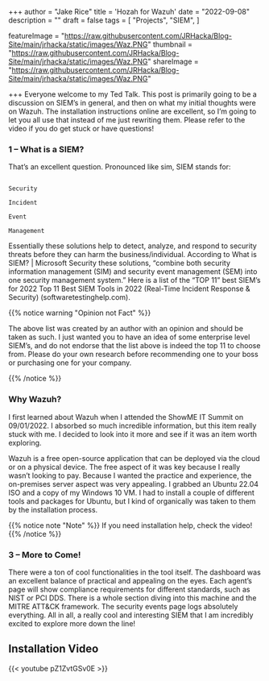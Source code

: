 +++
author = "Jake Rice"
title = 'Hozah for Wazuh'
date = "2022-09-08"
description = ""
draft = false
tags = [
    "Projects",
    "SIEM",
]

featureImage = "https://raw.githubusercontent.com/JRHacka/Blog-Site/main/jrhacka/static/images/Waz.PNG"
thumbnail = "https://raw.githubusercontent.com/JRHacka/Blog-Site/main/jrhacka/static/images/Waz.PNG"
shareImage = "https://raw.githubusercontent.com/JRHacka/Blog-Site/main/jrhacka/static/images/Waz.PNG"

+++
Everyone welcome to my Ted Talk. This post is primarily going to be a discussion on SIEM’s in general, and then on what my initial thoughts were on Wazuh. The installation instructions online are excellent, so I’m going to let you all use that instead of me just rewriting them. Please refer to the video if you do get stuck or have questions!
<!--more-->

 
 
### 1 – What is a SIEM? 
 
 
That’s an excellent question. Pronounced like sim, SIEM stands for:
 
```text

Security

Incident

Event

Management 
````
Essentially these solutions help to detect, analyze, and respond to security threats before they can harm the business/individual. According to What is SIEM? | Microsoft Security these solutions, “combine both security information management (SIM) and security event management (SEM) into one security management system.” Here is a list of the “TOP 11” best SIEM’s for 2022 Top 11 Best SIEM Tools in 2022 (Real-Time Incident Response & Security) (softwaretestinghelp.com). 

{{% notice warning "Opinion not Fact" %}}

The above list was created by an author with an opinion and should be taken as such. I just wanted you to have an idea of some enterprise level SIEM’s, and do not endorse that the list above is indeed the top 11 to choose from. Please do your own research before recommending one to your boss or purchasing one for your company. 

{{% /notice %}}


### Why Wazuh? 
 
 
I first learned about Wazuh when I attended the ShowME IT Summit on 09/01/2022. I absorbed so much incredible information, but this item really stuck with me. I decided to look into it more and see if it was an item worth exploring. 

Wazuh is a free open-source application that can be deployed via the cloud or on a physical device. The free aspect of it was key because I really wasn’t looking to pay. Because I wanted the practice and experience, the on-premises server aspect was very appealing. I grabbed an Ubuntu 22.04 ISO and a copy of my Windows 10 VM. I had to install a couple of different tools and packages for Ubuntu, but I kind of organically was taken to them by the installation process. 

{{% notice note "Note" %}}
If you need installation help, check the video!
{{% /notice %}}
 
 
### 3 – More to Come!
 
 
There were a ton of cool functionalities in the tool itself. The dashboard was an excellent balance of practical and appealing on the eyes. Each agent’s page will show compliance requirements for different standards, such as NIST or PCI DDS. There is a whole section diving into this machine and the MITRE ATT&CK framework. The security events page logs absolutely everything. All in all, a really cool and interesting SIEM that I am incredibly excited to explore more down the line! 


## Installation Video

{{< youtube pZ1ZvtGSv0E >}}

<br>

